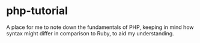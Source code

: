 # php-tutorial
A place for me to note down the fundamentals of PHP, keeping in mind how syntax might differ in comparison to Ruby, to aid my understanding.
